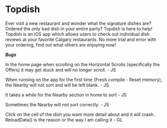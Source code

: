 # Topdish

Ever visit a new restaurant and wonder what the signature dishes are? Ordered the only bad dish in your entire party? Topdish is here to help! Topdish is an iOS app which allows users to check out individual dish reviews at your favorite Calgary restaurants. No more trial and error with your ordering, find out what others are enjoying now!



***Bugs*** 

In the home page when scrolling on the Horizontal Scrolls (specifically the Offers) it may get stuck and will no longer scroll. - JS 

When running on the app for the first time (Fresh compile - Reset memory), the Nearby will not sort and will be left blank. - JS

It takes a while for the Nearby section in home to sort - JS

Sometimes the Nearby will not sort correctly. - JS

Click on the cell of the dish you want more detail about and it will crash. ReloadData() is the reason or the way I am calling it - GL
